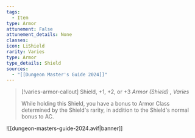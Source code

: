 ```yaml
---
tags:
  - Item
type: Armor
attunement: False
attunement_details: None
classes:
icon: LiShield
rarity: Varies
type: Armor
type_details: Shield
sources: 
  - "[[Dungeon Master's Guide 2024]]"
---
```

>[!varies-armor-callout] Shield, +1, +2, or +3
>_Armor (Shield) , Varies_
>
>While holding this Shield, you have a bonus to Armor Class determined by the Shield's rarity, in addition to the Shield's normal bonus to AC.
>


![[dungeon-masters-guide-2024.avif|banner]]